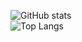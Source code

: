 ![GitHub stats](https://github-readme-stats.vercel.app/api?username=adryanrosa&count_private=true&hide=stars,issues&show_icons=true&theme=dracula)
</br>
![Top Langs](https://github-readme-stats.vercel.app/api/top-langs/?username=adryanrosa&theme=dracula)
